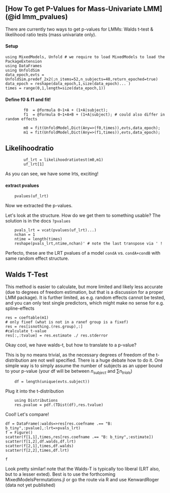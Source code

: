 ## [How To get P-Values for Mass-Univariate LMM](@id lmm_pvalues)
There are currently two ways to get p-values for LMMs: Walds t-test & likelihood ratio tests (mass univariate only).

#### Setup
```@example Main
using MixedModels, Unfold # we require to load MixedModels to load the PackageExtension
using DataFrames
using UnfoldSim
data_epoch,evts = UnfoldSim.predef_2x2(;n_items=52,n_subjects=40,return_epoched=true)
data_epoch = reshape(data_epoch,1,size(data_epoch)... )
times = range(0,1,length=size(data_epoch,1))
```

#### Define f0 & f1 and fit!
```@example Main
        f0  = @formula 0~1+A + (1+A|subject);
        f1  = @formula 0~1+A+B + (1+A|subject); # could also differ in random effects
            
        m0 = fit(UnfoldModel,Dict(Any=>(f0,times)),evts,data_epoch);
        m1 = fit(UnfoldModel,Dict(Any=>(f1,times)),evts,data_epoch);
```

## Likelihoodratio
```@example Main
        uf_lrt = likelihoodratiotest(m0,m1)
        uf_lrt[1]
```
As you can see, we have some lrts, exciting!

#### extract pvalues
```@example Main
    pvalues(uf_lrt)
```
Now we extracted the p-values. 

Let's look at the structure. How do we get them to something usable? The solution is in the docs `?pvalues`

```@example Main
    pvals_lrt = vcat(pvalues(uf_lrt)...)
    nchan = 1
    ntime = length(times)
    reshape(pvals_lrt,ntime,nchan)' # note the last transpose via ' !
```

Perfecto, these are the LRT pvalues of a model `condA` vs. `condA+condB` with same random effect structure.

## Walds T-Test
This method is easier to calculate, but more limited and likely less accurate (due to degrees of freedom estimation, but that is a discussion for a proper LMM package). It is further limited, as e.g. random effects cannot be tested, and you can only test single predictors, which might make no sense for e.g. spline-effects

```@example Main
res = coeftable(m1)
# only fixef (what is not in a ranef group is a fixef)
res = res[isnothing.(res.group),:] 
#calculate t-value
res[:,:tvalue] = res.estimate ./ res.stderror
``` 

Okay cool, we have walds-t, but how to translate to a p-value?

This is by no means trivial, as the necessary degrees of freedom of the t-distribution are not well specified. There is a huge debate how to do it.
One simple way is to simply assume the number of subjects as an upper bound to your p-value (your df will be between $n_{subject}$ and $\sum{n_{trials}}$)

```@example Main
    df = length(unique(evts.subject))
```
Plug it into the t-distribution
```@example Main
    using Distributions
    res.pvalue = pdf.(TDist(df),res.tvalue)

```

Cool! Let's compare!
```@example Main
df = DataFrame(:walds=>res[res.coefname .== "B: b_tiny",:pvalue],:lrt=>pvals_lrt)
f = Figure()
scatter(f[1,1],times,res[res.coefname .== "B: b_tiny",:estimate])
scatter(f[1,2],df.walds,df.lrt)
scatter(f[2,1],times,df.walds)
scatter(f[2,2],times,df.lrt)

f
``` 
Look pretty similar! note that the Walds-T is typically too liberal (LRT also, but to a lesser exted). Best is to use the forthcoming MixedModelsPermutations.jl or go the route via R and use KenwardRoger (data not yet published)

